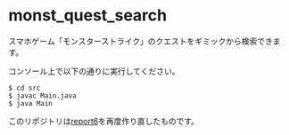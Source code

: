 # monst_quest_search
スマホゲーム「モンスターストライク」のクエストをギミックから検索できます。

コンソール上で以下の通りに実行してください。

```
$ cd src
$ javac Main.java
$ java Main
```
このリポジトリは[report6](https://github.com/SoyaUehara/report6)を再度作り直したものです。